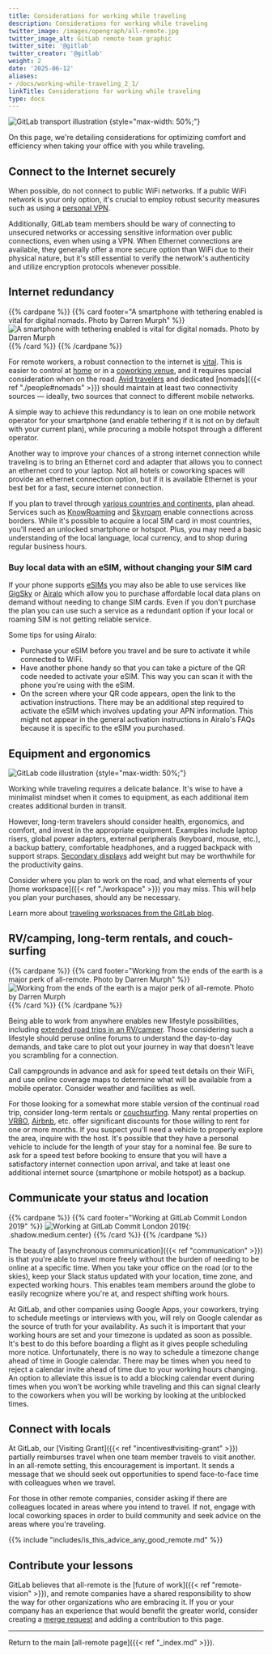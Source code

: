 ```yaml
---
title: Considerations for working while traveling
description: Considerations for working while traveling
twitter_image: /images/opengraph/all-remote.jpg
twitter_image_alt: GitLab remote team graphic
twitter_site: '@gitlab'
twitter_creator: '@gitlab'
weight: 2
date: '2025-06-12'
aliases:
- /docs/working-while-traveling_2_1/
linkTitle: Considerations for working while traveling
type: docs
---
```


![GitLab transport illustration](/images/all-remote/gitlab-transport.jpg)
{style="max-width: 50%;"}

On this page, we're detailing considerations for optimizing comfort and efficiency when taking your office with you while traveling.

## Connect to the Internet securely

When possible, do not connect to public WiFi networks. If a public WiFi network is your only option, it's crucial to employ robust security measures such as using a [personal VPN](/handbook/tools-and-tips/personal-vpn/#what-is-a-personal-vpn).

Additionally, GitLab team members should be wary of connecting to unsecured networks or accessing sensitive information over public connections, even when using a VPN. When Ethernet connections are available, they generally offer a more secure option than WiFi due to their physical nature, but it's still essential to verify the network's authenticity and utilize encryption protocols whenever possible.

## Internet redundancy

{{% cardpane %}}
{{% card footer="A smartphone with tethering enabled is vital for digital nomads. Photo by Darren Murph" %}}
![A smartphone with tethering enabled is vital for digital nomads. Photo by Darren Murph](/images/all-remote/smartphone-tethering-laptop-dm.jpg)
{{% /card %}}
{{% /cardpane %}}

For remote workers, a robust connection to the internet is [vital](https://about.gitlab.com/blog/2016/03/23/remote-communication). This is easier to control at [home](https://about.gitlab.com/blog/2019/09/12/not-everyone-has-a-home-office) or in a [coworking venue](https://about.gitlab.com/blog/2019/09/04/not-all-remote-is-created-equal), and it requires special consideration when on the road. [Avid travelers](https://about.gitlab.com/blog/2019/06/25/how-remote-work-at-gitlab-enables-location-independence) and dedicated [nomads]({{< ref "./people#nomads" >}}) should maintain at least two connectivity sources — ideally, two sources that connect to different mobile networks.

A simple way to achieve this redundancy is to lean on one mobile network operator for your smartphone (and enable tethering if it is not on by default with your current plan), while procuring a mobile hotspot through a different operator.

Another way to improve your chances of a strong internet connection while traveling is to bring an Ethernet cord and adapter that allows you to connect an ethernet cord to your laptop. Not all hotels or coworking spaces will provide an ethernet connection option, but if it is available Ethernet is your best bet for a fast, secure internet connection.

If you plan to travel through [various countries and continents](https://about.gitlab.com/blog/2017/06/30/there-and-back-again-in-one-release), plan ahead. Services such as [KnowRoaming](https://www.knowroaming.co/order) and [Skyroam](https://www.skyroam.com) enable connections across borders. While it's possible to acquire a local SIM card in most countries, you'll need an unlocked smartphone or hotspot. Plus, you may need a basic understanding of the local language, local currency, and to shop during regular business hours.

### Buy local data with an eSIM, without changing your SIM card

If your phone supports [eSIMs](https://www.digitaltrends.com/mobile/esim-explainer) you may also be able to use services like
[GigSky](https://www.gigsky.com) or [Airalo](https://www.airalo.com/) which allow you to purchase affordable local data plans
on demand without needing to change SIM cards. Even if you don't purchase the plan
you can use such a service as a redundant option if your local or roaming SIM
is not getting reliable service.

Some tips for using Airalo:

- Purchase your eSIM before you travel and be sure to activate it while connected to WiFi.
- Have another phone handy so that you can take a picture of the QR code needed to activate your eSIM. This way you can scan it with the phone you're using with the eSIM.
- On the screen where your QR code appears, open the link to the activation instructions. There may be an additional step required to activate the eSIM which involves updating your APN information. This might not appear in the general activation instructions in Airalo's FAQs because it is specific to the eSIM you purchased.

## Equipment and ergonomics

![GitLab code illustration](/images/all-remote/gitlab-code-review.jpg)
{style="max-width: 50%;"}

Working while traveling requires a delicate balance. It's wise to have a minimalist mindset when it comes to equipment, as each additional item creates additional burden in transit.

However, long-term travelers should consider health, ergonomics, and comfort, and invest in the appropriate equipment. Examples include laptop risers, global power adapters, external peripherals (keyboard, mouse, etc.), a backup battery, comfortable headphones, and a rugged backpack with support straps. [Secondary displays](https://support.apple.com/en-us/HT210380) add weight but may be worthwhile for the productivity gains.

Consider where you plan to work on the road, and what elements of your [home workspace]({{< ref "./workspace" >}}) you may miss. This will help you plan your purchases, should any be necessary.

Learn more about [traveling workspaces from the GitLab blog](https://about.gitlab.com/blog/2019/10/10/whats-in-your-backpack).

## RV/camping, long-term rentals, and couch-surfing

{{% cardpane %}}
{{% card footer="Working from the ends of the earth is a major perk of all-remote. Photo by Darren Murph" %}}
![Working from the ends of the earth is a major perk of all-remote. Photo by Darren Murph](/images/all-remote/gitlab-working-easter-island-dm.jpg)
{{% /card %}}
{{% /cardpane %}}

Being able to work from anywhere enables new lifestyle possibilities, including [extended road trips in an RV/camper](https://about.gitlab.com/blog/2019/06/25/how-remote-work-at-gitlab-enables-location-independence). Those considering such a lifestyle should peruse online forums to understand the day-to-day demands, and take care to plot out your journey in way that doesn't leave you scrambling for a connection.

Call campgrounds in advance and ask for speed test details on their WiFi, and use online coverage maps to determine what will be available from a mobile operator. Consider weather and facilities as well.

For those looking for a somewhat more stable version of the continual road trip, consider long-term rentals or [couchsurfing](https://www.couchsurfing.com). Many rental properties on [VRBO](https://www.vrbo.com), [Airbnb](https://www.airbnb.com), etc. offer significant discounts for those willing to rent for one or more months. If you suspect you'll need a vehicle to properly explore the area, inquire with the host. It's possible that they have a personal vehicle to include for the length of your stay for a nominal fee. Be sure to ask for a speed test before booking to ensure that you will have a satisfactory internet connection upon arrival, and take at least one additional internet source (smartphone or mobile hotspot) as a backup.

## Communicate your status and location

{{% cardpane %}}
{{% card footer="Working at GitLab Commit London 2019" %}}
![Working at GitLab Commit London 2019](/images/all-remote/gitlab-commit-london-coworking-2019.jpg){: .shadow.medium.center}
{{% /card %}}
{{% /cardpane %}}

The beauty of [asynchronous communication]({{< ref "communication" >}}) is that you're able to travel more freely without the burden of needing to be online at a specific time. When you take your office on the road (or to the skies), keep your Slack status updated with your location, time zone, and expected working hours. This enables team members around the globe to easily recognize where you're at, and respect shifting work hours.

At GitLab, and other companies using Google Apps, your coworkers, trying to
schedule meetings or interviews with you, will rely on Google calendar as the
source of truth for your availability. As such it is important that your
working hours are set and your timezone is updated as soon as possible. It's
best to do this before boarding a flight as it gives people scheduling more
notice. Unfortunately, there is no way to schedule a timezone change ahead of
time in Google calendar. There may be times when you need to reject a
calendar invite ahead of time due to your working hours changing. An option to
alleviate this issue is to add a blocking calendar event during times when you
won't be working while traveling and this can signal clearly to the coworkers
when you will be working by looking at the unblocked times.

## Connect with locals

At GitLab, our [Visiting Grant]({{< ref "incentives#visiting-grant" >}}) partially reimburses travel when one team member travels to visit another. In an all-remote setting, this encouragement is important. It sends a message that we should seek out opportunities to spend face-to-face time with colleagues when we travel.

For those in other remote companies, consider asking if there are colleagues located in areas where you intend to travel. If not, engage with local coworking spaces in order to build community and seek advice on the areas where you're traveling.

{{% include "includes/is_this_advice_any_good_remote.md" %}}

## Contribute your lessons

GitLab believes that all-remote is the [future of work]({{< ref "remote-vision" >}}), and remote companies have a shared responsibility to show the way for other organizations who are embracing it. If you or your company has an experience that would benefit the greater world, consider creating a [merge request](https://docs.gitlab.com/ee/user/project/merge_requests) and adding a contribution to this page.

---

Return to the main [all-remote page]({{< ref "_index.md" >}}).
